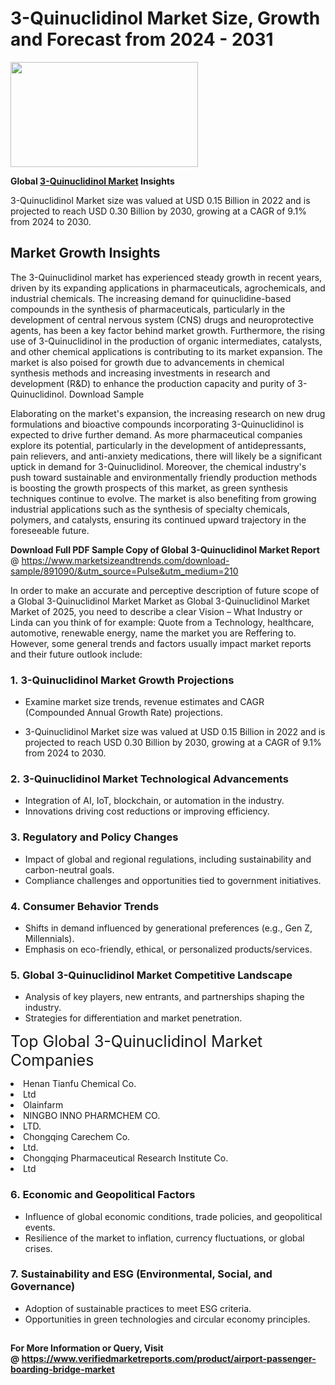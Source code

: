 <H1>3-Quinuclidinol Market Size, Growth and Forecast from 2024 - 2031</H1><img class="aligncenter size-medium wp-image-584254" src="https://thirdeyenews.in/wp-content/uploads/2024/09/Global-Market-Research-300x168.jpeg" alt="" width="300" height="168" /><p><strong>Global&nbsp;<a href="https://www.marketsizeandtrends.com/download-sample/891090/&amp;utm_source=Pulse&amp;utm_medium=210">3-Quinuclidinol Market</a> Insights</strong></p><p>3-Quinuclidinol Market size was valued at USD 0.15 Billion in 2022 and is projected to reach USD 0.30 Billion by 2030, growing at a CAGR of 9.1% from 2024 to 2030.</p><p><h2>Market Growth Insights</h2> <p>The 3-Quinuclidinol market has experienced steady growth in recent years, driven by its expanding applications in pharmaceuticals, agrochemicals, and industrial chemicals. The increasing demand for quinuclidine-based compounds in the synthesis of pharmaceuticals, particularly in the development of central nervous system (CNS) drugs and neuroprotective agents, has been a key factor behind market growth. Furthermore, the rising use of 3-Quinuclidinol in the production of organic intermediates, catalysts, and other chemical applications is contributing to its market expansion. The market is also poised for growth due to advancements in chemical synthesis methods and increasing investments in research and development (R&D) to enhance the production capacity and purity of 3-Quinuclidinol. Download Sample</p> <p>Elaborating on the market's expansion, the increasing research on new drug formulations and bioactive compounds incorporating 3-Quinuclidinol is expected to drive further demand. As more pharmaceutical companies explore its potential, particularly in the development of antidepressants, pain relievers, and anti-anxiety medications, there will likely be a significant uptick in demand for 3-Quinuclidinol. Moreover, the chemical industry's push toward sustainable and environmentally friendly production methods is boosting the growth prospects of this market, as green synthesis techniques continue to evolve. The market is also benefiting from growing industrial applications such as the synthesis of specialty chemicals, polymers, and catalysts, ensuring its continued upward trajectory in the foreseeable future. </p><p><span class=""><strong>Download Full PDF Sample Copy of Global 3-Quinuclidinol Market Report</strong> @ <a href="https://www.marketsizeandtrends.com/download-sample/891090/&amp;utm_source=Pulse&amp;utm_medium=210" target="_blank">https://www.marketsizeandtrends.com/download-sample/891090/&amp;utm_source=Pulse&amp;utm_medium=210</a></span></p><p>In order to make an accurate and perceptive description of future scope of a Global&nbsp;3-Quinuclidinol Market Market as Global&nbsp;3-Quinuclidinol Market Market of 2025, you need to describe a clear Vision &ndash; What Industry or Linda can you think of for example: Quote from a Technology, healthcare, automotive, renewable energy, name the market you are Reffering to. However, some general trends and factors usually impact market reports and their future outlook include:</p><h3>1.&nbsp;<strong>3-Quinuclidinol Market Growth Projections</strong></h3><ul><li>Examine market size trends, revenue estimates and CAGR (Compounded Annual Growth Rate) projections.</li><li><p>3-Quinuclidinol Market size was valued at USD 0.15 Billion in 2022 and is projected to reach USD 0.30 Billion by 2030, growing at a CAGR of 9.1% from 2024 to 2030.</p></li></ul><h3>2.&nbsp;<strong>3-Quinuclidinol Market Technological Advancements</strong></h3><ul><li>Integration of AI, IoT, blockchain, or automation in the industry.</li><li>Innovations driving cost reductions or improving efficiency.</li></ul><h3>3.&nbsp;<strong>Regulatory and Policy Changes</strong></h3><ul><li>Impact of global and regional regulations, including sustainability and carbon-neutral goals.</li><li>Compliance challenges and opportunities tied to government initiatives.</li></ul><h3>4.&nbsp;<strong>Consumer Behavior Trends</strong></h3><ul><li>Shifts in demand influenced by generational preferences (e.g., Gen Z, Millennials).</li><li>Emphasis on eco-friendly, ethical, or personalized products/services.</li></ul><h3>5.&nbsp;<strong>Global 3-Quinuclidinol Market Competitive Landscape</strong></h3><ul><li>Analysis of key players, new entrants, and partnerships shaping the industry.</li><li>Strategies for differentiation and market penetration.</li></ul><p data-pm-slice="1 1 []"><span style="color: inherit; font-family: inherit; font-size: 25px;">Top Global 3-Quinuclidinol Market Companies</span></p><div class="" data-test-id=""><p><li>Henan Tianfu Chemical Co.</li><li>Ltd</li><li> Olainfarm</li><li> NINGBO INNO PHARMCHEM CO.</li><li>LTD.</li><li> Chongqing Carechem Co.</li><li>Ltd.</li><li> Chongqing Pharmaceutical Research Institute Co.</li><li> Ltd</li></p></div><h3>6.&nbsp;<strong>Economic and Geopolitical Factors</strong></h3><ul><li>Influence of global economic conditions, trade policies, and geopolitical events.</li><li>Resilience of the market to inflation, currency fluctuations, or global crises.</li></ul><h3>7.&nbsp;<strong>Sustainability and ESG (Environmental, Social, and Governance)</strong></h3><ul><li>Adoption of sustainable practices to meet ESG criteria.</li><li>Opportunities in green technologies and circular economy principles.</li></ul><h2><strong style="font-size: 14px;">For More Information or Query, Visit @&nbsp;</strong><a style="background-color: #ffffff; font-size: 14px;" href="https://www.marketsizeandtrends.com/report/3-quinuclidinol-market/" target="_blank">https://www.verifiedmarketreports.com/product/airport-passenger-boarding-bridge-market</a></h2>
